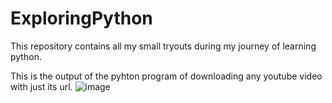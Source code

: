 # ExploringPython
This repository contains all my small tryouts during my journey of learning python.

This is the output of the pyhton program of downloading any youtube video with just its url.
![image](https://github.com/HetLathiya2004/ExploringPython/assets/122732582/6e87bd9e-cc5c-4433-85b8-3aa649ba1092)

